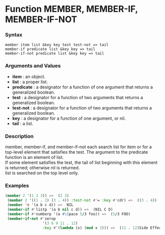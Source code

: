 <!-- Generated on 05/10/2020 by https://github.com/anto2oo/clhs-evolved -->

# Function MEMBER, MEMBER-IF, MEMBER-IF-NOT

### Syntax
`member item list &key key test test-not => tail`  
`member-if predicate list &key key => tail`  
`member-if-not predicate list &key key => tail`  


### Arguments and Values
- **item** : an object.   
- **list** : a proper list.   
- **predicate** : a designator for a function of one argument that returns a generalized boolean.   
- **test** : a designator for a function of two arguments that returns a generalized boolean.   
- **test-not** : a designator for a function of two arguments that returns a generalized boolean.   
- **key** : a designator for a function of one argument, or nil.   
- **tail** : a list.   


### Description
member, member-if, and member-if-not each search list for item or for a top-level element that satisfies the test. The argument to the predicate function is an element of list.  
If some element satisfies the test, the tail of list beginning with this element is returned; otherwise nil is returned.  
list is searched on the top level only.



### Examples
```lisp 
(member 2 '(1 2 3)) =>  (2 3)                                 
 (member 2 '((1 . 2) (3 . 4)) :test-not #'= :key #'cdr) =>  ((3 . 4))
 (member 'e '(a b c d)) =>  NIL
 (member-if #'listp '(a b nil c d)) =>  (NIL C D)
 (member-if #'numberp '(a #\Space 5/3 foo)) =>  (5/3 FOO)
 (member-if-not #'zerop 
                 '(3 6 9 11 . 12)
                 :key #'(lambda (x) (mod x 3))) =>  (11 . 12)Side Effects: None.
```
